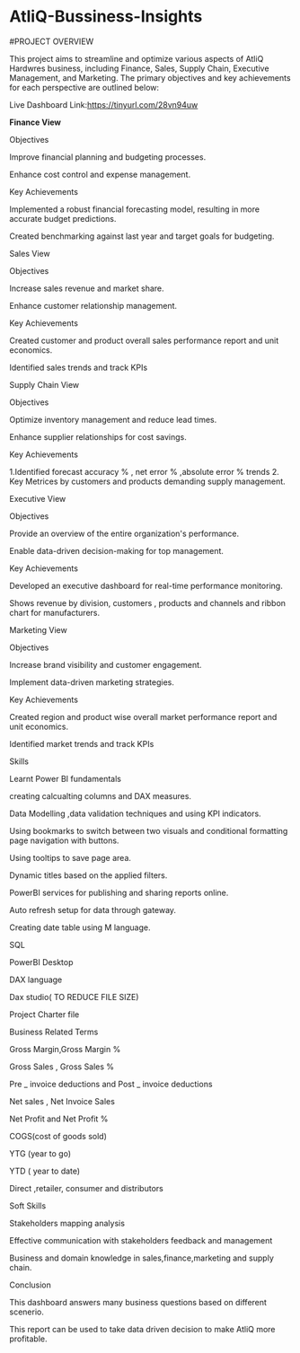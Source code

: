 # AtliQ-Bussiness-Insights
#PROJECT OVERVIEW

This project aims to streamline and optimize various aspects of AtliQ Hardwres business, including Finance, Sales, Supply Chain, Executive Management, and Marketing. The primary objectives and key achievements for each perspective are outlined below:

Live Dashboard Link:https://tinyurl.com/28vn94uw

**Finance View**

Objectives

Improve financial planning and budgeting processes.

Enhance cost control and expense management.

Key Achievements

Implemented a robust financial forecasting model, resulting in more accurate budget predictions.

Created benchmarking against last year and target goals for budgeting.

Sales View

Objectives

Increase sales revenue and market share.

Enhance customer relationship management.

Key Achievements

Created customer and product overall sales performance report and unit economics.

Identified sales trends and track KPIs

Supply Chain View

Objectives

Optimize inventory management and reduce lead times.

Enhance supplier relationships for cost savings.

Key Achievements

1.Identified forecast accuracy % , net error % ,absolute error % trends 2. Key Metrices by customers and products demanding supply management.

Executive View

Objectives

Provide an overview of the entire organization's performance.

Enable data-driven decision-making for top management.

Key Achievements

Developed an executive dashboard for real-time performance monitoring.

Shows revenue by division, customers , products and channels and ribbon chart for manufacturers.

Marketing View

Objectives

Increase brand visibility and customer engagement.

Implement data-driven marketing strategies.

Key Achievements

Created region and product wise overall market performance report and unit economics.

Identified market trends and track KPIs

Skills

Learnt Power BI fundamentals

creating calcualting columns and DAX measures.

Data Modelling ,data validation techniques and using KPI indicators.

Using bookmarks to switch between two visuals and conditional formatting
page navigation with buttons.

Using tooltips to save page area.

Dynamic titles based on the applied filters.

PowerBI services for publishing and sharing reports online.

Auto refresh setup for data through gateway.

Creating date table using M language.

SQL

PowerBI Desktop

DAX language

Dax studio( TO REDUCE FILE SIZE)

Project Charter file

Business Related Terms

Gross Margin,Gross Margin %

Gross Sales , Gross Sales %

Pre _ invoice deductions and Post _ invoice deductions

Net sales , Net Invoice Sales

Net Profit and Net Profit %

COGS(cost of goods sold)

YTG (year to go)

YTD ( year to date)

Direct ,retailer, consumer and distributors

Soft Skills

Stakeholders mapping analysis

Effective communication with stakeholders feedback and management

Business and domain knowledge in sales,finance,marketing and supply chain.

Conclusion

This dashboard answers many business questions based on different scenerio.

This report can be used to take data driven decision to make AtliQ more profitable.

